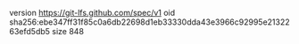 version https://git-lfs.github.com/spec/v1
oid sha256:ebe347ff31f85c0a6db22698d1eb33330dda43e3966c92995e2132263efd5db5
size 848

